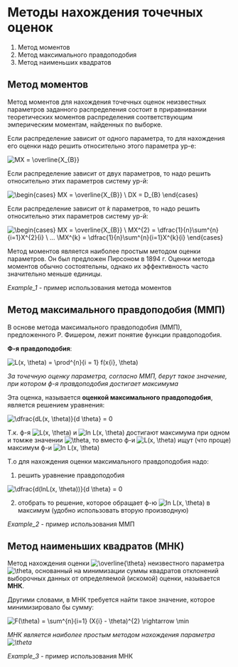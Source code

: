 # Методы нахождения точечных оценок

1. Метод моментов
2. Метод максимального правдоподобия
3. Метод наименьших квадратов

## Метод моментов

Метод моментов для нахождения точечных оценок неизвестных параметров заданного распределения состоит в приравнивании теоретических моментов распределения соответствующим эмперическим моментам, найденных по выборке.

Если распределение зависит от одного параметра, то для нахождения его оценки надо решить относительно этого параметра ур-е:

![MX = \overline{X_{B}}](https://render.githubusercontent.com/render/math?math=MX%20%3D%20%5Coverline%7BX_%7BB%7D%7D)

Если распределение зависит от двух параметров, то надо решить относительно этих параметров систему ур-й:

![\begin{cases} MX = \overline{X_{B}} \\ DX = D_{B} \end{cases}](https://render.githubusercontent.com/render/math?math=%5Cbegin%7Bcases%7D%20MX%20%3D%20%5Coverline%7BX_%7BB%7D%7D%20%5C%5C%20DX%20%3D%20D_%7BB%7D%20%5Cend%7Bcases%7D)

Если распределение зависит от *k* параметров, то надо решить относительно этих параметров систему ур-й:

![\begin{cases} MX = \overline{X_{B}} \\ MX^{2} = \dfrac{1}{n}\sum^{n}_{i=1}X^{2}_{i} \\ ... \\MX^{k} = \dfrac{1}{n}\sum^{n}_{i=1}X^{k}_{i} \end{cases}](https://render.githubusercontent.com/render/math?math=%5Cbegin%7Bcases%7D%20MX%20%3D%20%5Coverline%7BX_%7BB%7D%7D%20%5C%5C%20MX%5E%7B2%7D%20%3D%20%5Cdfrac%7B1%7D%7Bn%7D%5Csum%5E%7Bn%7D_%7Bi%3D1%7DX%5E%7B2%7D_%7Bi%7D%20%5C%5C%20...%20%5C%5CMX%5E%7Bk%7D%20%3D%20%5Cdfrac%7B1%7D%7Bn%7D%5Csum%5E%7Bn%7D_%7Bi%3D1%7DX%5E%7Bk%7D_%7Bi%7D%20%5Cend%7Bcases%7D)

Метод моментов является наиболее простым методом оценки параметров. Он был предложен Пирсоном в 1894 г. Оценки метода моментов обычно состоятельны, однако их эффективность часто значительно меньше единицы.

*Example_1* - пример использования метода моментов

## Метод максимального правдоподобия (ММП)

В основе метода максимального правдоподобия (ММП), предложенного Р. Фишером, лежит понятие функции правдоподобия.

**Ф-я правдоподобия**:

![L(x, \theta) = \prod^{n}_{i = 1} f(x_{i}, \theta)](https://render.githubusercontent.com/render/math?math=L(x%2C%20%5Ctheta)%20%3D%20%5Cprod%5E%7Bn%7D_%7Bi%20%3D%201%7D%20f(x_%7Bi%7D%2C%20%5Ctheta))

*За точечную оценку параметра, согласно ММП, берут такое значение, при котором ф-я правдоподобия достигает максимума*

Эта оценка, называется **оценкой максимального правдоподобия**, является решением уравнения:

![\dfrac{dL(x, \theta)}{d \theta} = 0](https://render.githubusercontent.com/render/math?math=%5Cdfrac%7BdL(x%2C%20%5Ctheta)%7D%7Bd%20%5Ctheta%7D%20%3D%200)

Т.к. ф-я ![L(x, \theta)](https://render.githubusercontent.com/render/math?math=L(x%2C%20%5Ctheta)) и ![ln L(x, \theta)](https://render.githubusercontent.com/render/math?math=ln%20L(x%2C%20%5Ctheta)) достигают максимума при одном и томже значении ![\theta](https://render.githubusercontent.com/render/math?math=%5Ctheta), то вместо ф-и ![L(x, \theta)](https://render.githubusercontent.com/render/math?math=L(x%2C%20%5Ctheta)) ищут (что проще) максимум ф-и ![ln L(x, \theta)](https://render.githubusercontent.com/render/math?math=ln%20L(x%2C%20%5Ctheta))

Т.о для нахождения оценки максимального правдоподобия надо:

1. решить уравнение правдоподобия

![\dfrac{d(lnL(x, \theta))}{d \theta} = 0](https://render.githubusercontent.com/render/math?math=%5Cdfrac%7Bd(lnL(x%2C%5Ctheta))%7D%7Bd%5Ctheta%7D%20%3D%200)

2. отобрать то решение, которое обращает ф-ю ![ln L(x, \theta)](https://render.githubusercontent.com/render/math?math=ln%20L(x%2C%20%5Ctheta)) в максимум (удобно использовать вторую производную) 

*Example_2* - пример использования ММП

## Метод наименьших квадратов (МНК) 

Метод нахождения оценки ![\overline{\theta}](https://render.githubusercontent.com/render/math?math=%5Coverline%7B%5Ctheta%7D) неизвестного параметра ![\theta](https://render.githubusercontent.com/render/math?math=%5Ctheta), основанный на минимизации суммы квадратов отклонений выборочных данных от определяемой (искомой) оценки, называется **МНК**.

Другими словами, в МНК требуется найти такое значение, которое минимизировало бы сумму:

![F(\theta) = \sum^{n}_{i=1} (X_{i} - \theta)^{2} \rightarrow \min](https://render.githubusercontent.com/render/math?math=F(%5Ctheta)%20%3D%20%5Csum%5E%7Bn%7D_%7Bi%3D1%7D%20(X_%7Bi%7D%20-%20%5Ctheta)%5E%7B2%7D%20%5Crightarrow%20%5Cmin)

*МНК является наиболее простым методом нахождения параметра ![\theta](https://render.githubusercontent.com/render/math?math=%5Ctheta)*

*Example_3* - пример использования МНК